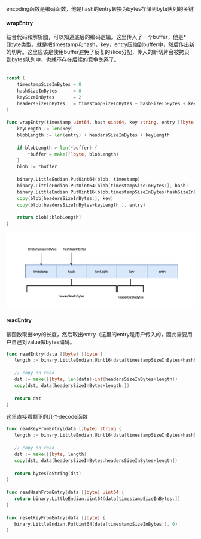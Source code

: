 encoding函数是编码函数，他是hash的entry转换为bytes存储到byte队列的关键



#### wrapEntry

结合代码和解析图，可以知道底层的编码逻辑。这里传入了一个buffer，他是*[]byte类型，就是把timestamp和hash，key，entry压缩到buffer中，然后传出新的切片。这里应该是使用buffer避免了反复的slice分配，传入的新切片会被拷贝到bytes队列中，也就不存在后续的竞争关系了。

```go

const (
	timestampSizeInBytes = 8                                                        
	hashSizeInBytes      = 8                                                        
	keySizeInBytes       = 2                                                      
	headersSizeInBytes   = timestampSizeInBytes + hashSizeInBytes + keySizeInBytes  
)

func wrapEntry(timestamp uint64, hash uint64, key string, entry []byte, buffer *[]byte) []byte {
	keyLength := len(key)
	blobLength := len(entry) + headersSizeInBytes + keyLength

	if blobLength > len(*buffer) {
		*buffer = make([]byte, blobLength)
	}
	blob := *buffer

	binary.LittleEndian.PutUint64(blob, timestamp)
	binary.LittleEndian.PutUint64(blob[timestampSizeInBytes:], hash)
	binary.LittleEndian.PutUint16(blob[timestampSizeInBytes+hashSizeInBytes:], uint16(keyLength))
	copy(blob[headersSizeInBytes:], key)
	copy(blob[headersSizeInBytes+keyLength:], entry)

	return blob[:blobLength]
}
```

 

![encoding](./encoding.jpg)

#### readEntry

该函数取出key的长度，然后取出entry（这里的entry是用户传入的，因此需要用户自己对value做bytes编码。

```go
func readEntry(data []byte) []byte {
   length := binary.LittleEndian.Uint16(data[timestampSizeInBytes+hashSizeInBytes:])

   // copy on read
   dst := make([]byte, len(data)-int(headersSizeInBytes+length))
   copy(dst, data[headersSizeInBytes+length:])

   return dst
}
```



这里直接看剩下的几个decode函数

```go
func readKeyFromEntry(data []byte) string {
   length := binary.LittleEndian.Uint16(data[timestampSizeInBytes+hashSizeInBytes:])

   // copy on read
   dst := make([]byte, length)
   copy(dst, data[headersSizeInBytes:headersSizeInBytes+length])

   return bytesToString(dst)
}

func readHashFromEntry(data []byte) uint64 {
   return binary.LittleEndian.Uint64(data[timestampSizeInBytes:])
}

func resetKeyFromEntry(data []byte) {
   binary.LittleEndian.PutUint64(data[timestampSizeInBytes:], 0)
}
```

